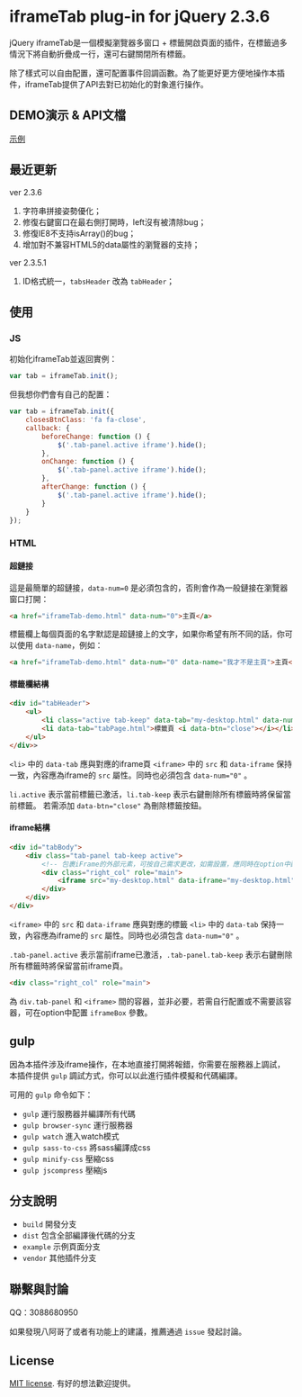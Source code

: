 # iframeTab plug-in for jQuery 2.3.6

jQuery iframeTab是一個模擬瀏覽器多窗口 + 標籤開啟頁面的插件，在標籤過多情況下將自動折疊成一行，還可右鍵關閉所有標籤。

除了樣式可以自由配置，還可配置事件回調函數。為了能更好更方便地操作本插件，iframeTab提供了API去對已初始化的對象進行操作。


## DEMO演示 & API文檔

[示例](http://henrie.pursuitus.com/adminTemplate/)


## 最近更新

ver 2.3.6

1. 字符串拼接姿勢優化；
2. 修復右鍵窗口在最右側打開時，left沒有被清除bug；
3. 修復IE8不支持isArray()的bug；
4. 增加對不兼容HTML5的data屬性的瀏覽器的支持；

ver 2.3.5.1

1. ID格式統一，`tabsHeader` 改為 `tabHeader`；


## 使用

### JS

初始化iframeTab並返回實例：

```js
var tab = iframeTab.init();
```

但我想你們會有自己的配置：

```js
var tab = iframeTab.init({
    closesBtnClass: 'fa fa-close',
    callback: {
        beforeChange: function () {
            $('.tab-panel.active iframe').hide();
        },
        onChange: function () {
            $('.tab-panel.active iframe').hide();
        },
        afterChange: function () {
            $('.tab-panel.active iframe').hide();
        }
    }
});
```


### HTML

#### 超鏈接

這是最簡單的超鏈接，`data-num=0` 是必須包含的，否則會作為一般鏈接在瀏覽器窗口打開：

```html
<a href="iframeTab-demo.html" data-num="0">主頁</a>
```

標籤欄上每個頁面的名字默認是超鏈接上的文字，如果你希望有所不同的話，你可以使用 `data-name`，例如：

```html
<a href="iframeTab-demo.html" data-num="0" data-name="我才不是主頁">主頁</a>
```

#### 標籤欄結構

```html
<div id="tabHeader">
	<ul>
    	<li class="active tab-keep" data-tab="my-desktop.html" data-num="0">首頁</li>
    	<li data-tab="tabPage.html">標籤頁 <i data-btn="close"></i></li>
	</ul>
</div>>
```

`<li>` 中的 `data-tab` 應與對應的iframe頁 `<iframe>` 中的 `src` 和 `data-iframe` 保持一致，內容應為iframe的 `src` 屬性。同時也必須包含 `data-num="0"` 。

`li.active` 表示當前標籤已激活，`li.tab-keep` 表示右鍵刪除所有標籤時將保留當前標籤。
若需添加 `data-btn="close"` 為刪除標籤按鈕。

#### iframe結構

```html
<div id="tabBody">
    <div class="tab-panel tab-keep active">
        <!-- 包裹iFrame的外部元素，可按自己需求更改，如需設置，應同時在option中配置iframeBox -->
        <div class="right_col" role="main">
            <iframe src="my-desktop.html" data-iframe="my-desktop.html" data-num="0" marginheight="0" marginwidth="0" frameborder="0" scrolling="no" onload="iframeTab.iframeHeight()" height="188"></iframe>
        </div>
    </div>
</div>
```

`<iframe>` 中的 `src` 和 `data-iframe` 應與對應的標籤 `<li>` 中的 `data-tab` 保持一致，內容應為iframe的 `src` 屬性。同時也必須包含 `data-num="0"` 。

`.tab-panel.active` 表示當前iframe已激活，`.tab-panel.tab-keep` 表示右鍵刪除所有標籤時將保留當前iframe頁。

```html
<div class="right_col" role="main">
```
為 `div.tab-panel` 和 `<iframe>` 間的容器，並非必要，若需自行配置或不需要該容器，可在option中配置 `iframeBox` 參數。


## gulp

因為本插件涉及iframe操作，在本地直接打開將報錯，你需要在服務器上調試，本插件提供 `gulp` 調試方式，你可以以此進行插件模擬和代碼編譯。

可用的 `gulp` 命令如下：

* `gulp` 運行服務器并編譯所有代碼
* `gulp browser-sync` 運行服務器
* `gulp watch` 進入watch模式
* `gulp sass-to-css` 將sass編譯成css
* `gulp minify-css` 壓縮css
* `gulp jscompress` 壓縮js


## 分支說明

* `build` 開發分支
* `dist` 包含全部編譯後代碼的分支
* `example` 示例頁面分支
* `vendor` 其他插件分支


## 聯繫與討論

QQ：3088680950

如果發現八阿哥了或者有功能上的建議，推薦通過 `issue` 發起討論。


## License

[MIT license](https://opensource.org/licenses/MIT). 有好的想法歡迎提供。
